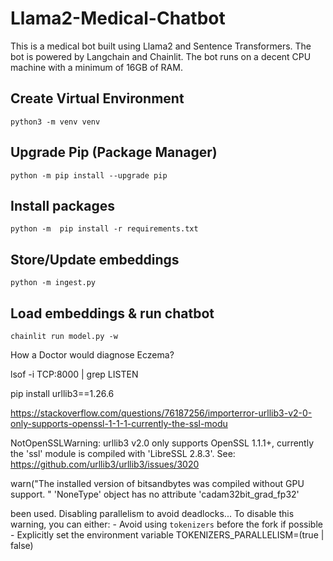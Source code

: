 # Llama2-Medical-Chatbot
This is a medical bot built using Llama2 and Sentence Transformers. The bot is powered by Langchain and Chainlit. The bot runs on a decent CPU machine with a minimum of 16GB of RAM.

## Create Virtual Environment

```
python3 -m venv venv
```

## Upgrade Pip (Package Manager)

```
python -m pip install --upgrade pip
```

## Install packages

```
python -m  pip install -r requirements.txt
```

## Store/Update embeddings

```
python -m ingest.py
```

## Load embeddings & run chatbot

```
chainlit run model.py -w
```

How a Doctor would diagnose Eczema?



lsof -i TCP:8000 | grep LISTEN

pip install urllib3==1.26.6


https://stackoverflow.com/questions/76187256/importerror-urllib3-v2-0-only-supports-openssl-1-1-1-currently-the-ssl-modu

 NotOpenSSLWarning: urllib3 v2.0 only supports OpenSSL 1.1.1+, currently the 'ssl' module is compiled with 'LibreSSL 2.8.3'. See: https://github.com/urllib3/urllib3/issues/3020

  warn("The installed version of bitsandbytes was compiled without GPU support. "
'NoneType' object has no attribute 'cadam32bit_grad_fp32'

 been used. Disabling parallelism to avoid deadlocks...
To disable this warning, you can either:
        - Avoid using `tokenizers` before the fork if possible
        - Explicitly set the environment variable TOKENIZERS_PARALLELISM=(true | false)